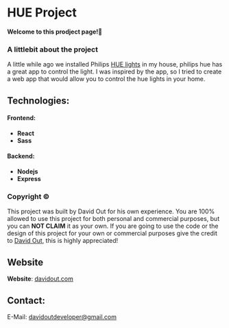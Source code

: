 # HUE Project
**Welcome to this prodject page!👋**

### A littlebit about the project

A little while ago we installed Philips [HUE lights](https://www.philips-hue.com/) in my house, philips hue has a great app to control the light.
I was inspired by the app, so I tried to create a web app that would allow you to control the hue lights in your home.

## Technologies:
 #### Frontend:
  - **React** 
  - **Sass**
 #### Backend: 
  - **Nodejs**
  - **Express**

### Copyright ©
This project was built by David Out for his own experience.
You are 100% allowed to use this project for both personal and commercial purposes, but you can **NOT CLAIM** it as your own.
If you are going to use the code or the design of this project for your own or commercial purposes give the credit to [David Out](https://github.com/DavidOut03/), this is highly appreciated!

## Website
**Website**: [davidout.com](https://www.davidout.com/)

## Contact:
E-Mail: davidoutdeveloper@gmail.com

